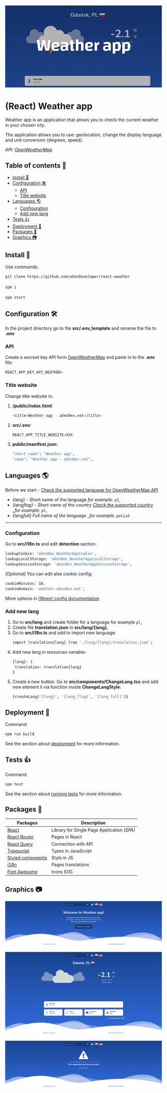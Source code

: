 ![GitHub Header](https://github.com/aXenDeveloper/react-weather/blob/main/screenshots/githubHeader.png?raw=true)

# (React) Weather app

Weather app is an application that allows you to check the current weather in your chosen city.

The application allows you to use: geolocation, change the display language and unit conversion (degrees, speed).

_API: [OpenWeatherMap](https://openweathermap.org/)_

## Table of contents 📖

- [Install 🧰](#install-)
- [Configuration 🛠️](#configuration-%EF%B8%8F)
  - [API](#api)
  - [Title website](#title-website)
- [Languages 🌎](#languages-)
  - [Configuration](#configuration)
  - [Add new lang](#add-new-lang)
- [Tests 👍](#tests-)
- [Deployment 🔨](#deployment-)
- [Packages 📂](#packages-)
- [Graphics 📷](#graphics-)

## Install 🧰

Use commands:

```bash
git clone https://github.com/aXenDeveloper/react-weather

npm i

npm start
```

## Configuration 🛠️

In the project directory go to file **src/.env_template** and rename the file to **.env**

### API

Create a secreet key API form [OpenWeatherMap](https://openweathermap.org/) and paste in to the **.env** file:

```bash
REACT_APP_KEY_API_WEATHER=
```

### Title website

Change title website in:

1. **/public/index.html**:
   ```bash
   <title>Weather app - aXenDev.net</title>
   ```
2. **src/.env**:

   ```bash
   REACT_APP_TITLE_WEBSITE=XXX
   ```

3. **public/manifest.json**:
   ```bash
   "short_name": "Weather app",
   "name": "Weather app - aXenDev.net",
   ```

## Languages 🌎

Before we start - [Check the supported language for OpenWeatherMap API](https://openweathermap.org/current#multi)

- {lang} - Short name of the language _for example: `pl`_,
- {lang*flag} - Short name of the country [Check the supported country](https://flagpedia.net/index) \_for example: `pl`*,
- {lang*full} Full name of the language \_for example: `polish`*

---

### Configuration

Go to **src/i18n.ts** and edit **detection** section:

```bash
lookupCookie: 'aXenDev_WeatherAppCookie',
lookupLocalStorage: 'aXenDev_WeatherAppLocalStorage',
lookupSessionStorage: 'aXenDev_WeatherAppSessionStorage',
```

_(Optional)_ You can edit alse cookie config:

```bash
cookieMinutes: 10,
cookieDomain: 'weather.aXenDev.net',
```

More options in [i18next config documentation](https://www.i18next.com/overview/configuration-options).

### Add new lang

1. Go to **src/lang** and create folder for a language for example `pl`,
2. Create file **translation.json** in **src/lang/{lang}**,
3. Go to **src/i18n.ts** and add to import new language:
   ```bash
   import translation{lang} from './lang/{lang}/translation.json';
   ```
4. Add new lang in resources variable:
   ```bash
   {lang}: {
   	translation: translation{lang}
   }
   ```
5. Create a new button. Go to **src/components/ChangeLang.tsx** and add new element li via function inside **ChangeLangStyle**:
   ```bash
   {createLang('{lang}', '{lang_flag}', '{lang_full}')}
   ```

## Deployment 🔨

Command:

```bash
npm run build
```

See the section about [deployment](https://facebook.github.io/create-react-app/docs/deployment) for more information.

## Tests 👍

Command:

```bash
npm test
```

See the section about [running tests](https://facebook.github.io/create-react-app/docs/running-tests) for more information.

## Packages 📂

| Packages                                            | Description                                 |
| --------------------------------------------------- | ------------------------------------------- |
| [React](https://reactjs.org/)                       | Library for Single Page Application _(SPA)_ |
| [React Router](https://reactrouter.com/)            | Pages in React                              |
| [React Query](https://react-query.tanstack.com/)    | Connection with API                         |
| [Typescript](https://www.typescriptlang.org/)       | Types in JavaScript                         |
| [Styled components](https://styled-components.com/) | Style in JS                                 |
| [i18n](https://react.i18next.com/)                  | Pages translations                          |
| [Font Awesome](https://fontawesome.com/)            | Icons SVG                                   |

## Graphics 📷

![1](https://github.com/aXenDeveloper/react-weather/blob/main/screenshots/1-min.png?raw=true)

![2](https://github.com/aXenDeveloper/react-weather/blob/main/screenshots/2-min.png?raw=true)

![3](https://github.com/aXenDeveloper/react-weather/blob/main/screenshots/3-min.png?raw=true)
